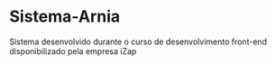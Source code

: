 # Sistema-Arnia
Sistema desenvolvido durante o curso de desenvolvimento front-end disponibilizado pela empresa iZap
